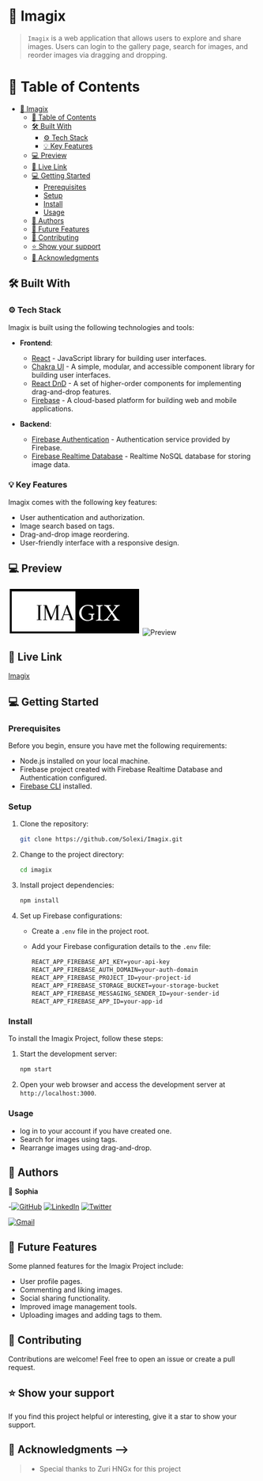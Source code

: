 
# 📖 Imagix <a name="imagix"></a>

> `Imagix` is a web application that allows users to explore and share images. Users can login to the gallery page, search for images, and reorder images via dragging and dropping.

# 📗 Table of Contents <a name="readme-top"></a>

- [📖 Imagix ](#-imagix-)
  - [📗 Table of Contents ](#-table-of-contents-)
  - [🛠 Built With ](#-built-with-)
    - [⚙️ Tech Stack ](#️-tech-stack-)
    - [💡 Key Features ](#-key-features-)
  - [💻 Preview ](#-preview-)
  - [🚀 Live Link ](#-live-link-)
  - [💻 Getting Started ](#-getting-started-)
    - [Prerequisites](#prerequisites)
    - [Setup](#setup)
    - [Install](#install)
    - [Usage](#usage)
  - [👥 Authors ](#-authors-)
  - [🔭 Future Features ](#-future-features-)
  - [🤝 Contributing ](#-contributing-)
  - [⭐️ Show your support ](#️-show-your-support-)
  - [🙏 Acknowledgments ](#-acknowledgments-)


## 🛠 Built With <a name="built-with"></a>

### ⚙️ Tech Stack <a name="tech-stack"></a>

Imagix is built using the following technologies and tools:

- **Frontend**:
  - [React](https://reactjs.org/) - JavaScript library for building user interfaces.
  - [Chakra UI](https://chakra-ui.com/) - A simple, modular, and accessible component library for building user interfaces.
  - [React DnD](https://react-dnd.github.io/react-dnd/) - A set of higher-order components for implementing drag-and-drop features.
  - [Firebase](https://firebase.google.com/) - A cloud-based platform for building web and mobile applications.

- **Backend**:
  - [Firebase Authentication](https://firebase.google.com/products/auth) - Authentication service provided by Firebase.
  - [Firebase Realtime Database](https://firebase.google.com/products/realtime-database) - Realtime NoSQL database for storing image data.

### 💡 Key Features <a name="key-features"></a>

Imagix comes with the following key features:

- User authentication and authorization.
- Image search based on tags.
- Drag-and-drop image reordering.
- User-friendly interface with a responsive design.

## 💻 Preview <a name="preview"></a>

![Preview](./assets/../src/assets/icon-logo.png)
![Preview](./assets/../src/assets/preview.png)

## 🚀 Live Link <a name="live-endpoint"></a>

[Imagix](https://imagix-app.vercel.app/)

## 💻 Getting Started

### Prerequisites

Before you begin, ensure you have met the following requirements:

- Node.js installed on your local machine.
- Firebase project created with Firebase Realtime Database and Authentication configured.
- [Firebase CLI](https://firebase.google.com/docs/cli) installed.

### Setup

1. Clone the repository:

   ```bash
   git clone https://github.com/Solexi/Imagix.git
   ```

2. Change to the project directory:

   ```bash
   cd imagix
   ```

3. Install project dependencies:

   ```bash
   npm install
   ```

4. Set up Firebase configurations:

   - Create a `.env` file in the project root.
   - Add your Firebase configuration details to the `.env` file:

     ```env
     REACT_APP_FIREBASE_API_KEY=your-api-key
     REACT_APP_FIREBASE_AUTH_DOMAIN=your-auth-domain
     REACT_APP_FIREBASE_PROJECT_ID=your-project-id
     REACT_APP_FIREBASE_STORAGE_BUCKET=your-storage-bucket
     REACT_APP_FIREBASE_MESSAGING_SENDER_ID=your-sender-id
     REACT_APP_FIREBASE_APP_ID=your-app-id
     ```

### Install

To install the Imagix Project, follow these steps:

1. Start the development server:

   ```bash
   npm start
   ```

2. Open your web browser and access the development server at `http://localhost:3000`.

### Usage

- log in to your account if you have created one.
- Search for images using tags.
- Rearrange images using drag-and-drop.

## 👥 Authors <a name="authors"></a>

👤 **Sophia**

-[![GitHub](https://img.shields.io/badge/github-%23121011.svg?style=for-the-badge&logo=github&logoColor=white)](https://github.com/Solexi/)
[![LinkedIn](https://img.shields.io/badge/linkedin-%230077B5.svg?style=for-the-badge&logo=linkedin&logoColor=white)](https://www.linkedin.com/in/sophia-ezeh-9884b6215/)
[![Twitter](https://img.shields.io/badge/Twitter-%231DA1F2.svg?style=for-the-badge&logo=Twitter&logoColor=white)](https://twitter.com/sophix_ezeh/)

[![Gmail](https://img.shields.io/badge/Gmail-D14836?style=for-the-badge&logo=gmail&logoColor=white)](mailto:ezehsophia4321@gmail.com)

## 🔭 Future Features

Some planned features for the Imagix Project include:

- User profile pages.
- Commenting and liking images.
- Social sharing functionality.
- Improved image management tools.
- Uploading images and adding tags to them.

## 🤝 Contributing <a name="contributing"></a>

Contributions are welcome! Feel free to open an issue or create a pull request.

## ⭐️ Show your support <a name="support"></a>

If you find this project helpful or interesting, give it a star to show your support.


## 🙏 Acknowledgments <a name="acknowledgements"></a> -->
> - Special thanks to Zuri HNGx for this project
```